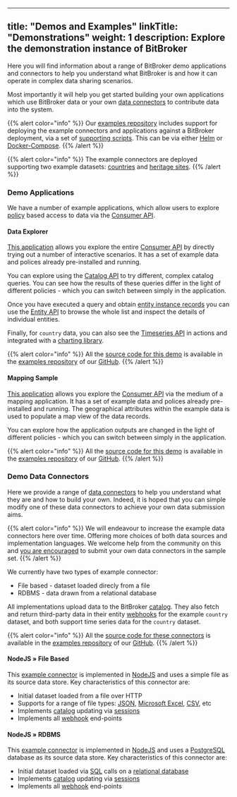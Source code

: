 
---
title: "Demos and Examples"
linkTitle: "Demonstrations"
weight: 1
description: Explore the demonstration instance of BitBroker
---

Here you will find information about a range of BitBroker demo applications and connectors to help you understand what BitBroker is and how it can operate in complex data sharing scenarios.

Most importantly it will help you get started building your own applications which use BitBroker data or your own [data connectors](/docs/concepts/connectors/) to contribute data into the system.

{{% alert color="info" %}}
Our [examples repository](https://github.com/bit-broker/examples) includes support for deploying the example connectors and applications against a BitBroker deployment, via a set of [supporting scripts](https://github.com/bit-broker/examples/tree/main/development/scripts). This can be via either [Helm](https://helm.sh/) or [Docker-Compose](https://docs.docker.com/compose/).
{{% /alert %}}

{{% alert color="info" %}}
The example connectors are deployed supporting two example datasets: [countries](https://github.com/bit-broker/bit-broker/blob/main/tests/data/country.json) and [heritage sites](https://github.com/bit-broker/bit-broker/blob/main/tests/data/heritage-site.json).
{{% /alert %}}

### Demo Applications

We have a number of example applications, which allow users to explore [policy](/docs/concepts/policy/) based access to data via the [Consumer API](/docs/consumer/).

#### Data Explorer

[This application](https://demo.bit-broker.io/apps/explorer/) allows you explore the entire [Consumer API](/docs/consumer/) by directly trying out a number of interactive scenarios. It has a set of example data and polices already pre-installed and running.

You can explore using the [Catalog API](/docs/consumer/catalog/) to try different, complex catalog queries. You can see how the results of these queries differ in the light of different policies - which you can switch between simply in the application.

Once you have executed a query and obtain [entity instance records](/docs/concepts/entity-types/#entity-instances) you can use the [Entity API](/docs/consumer/entity/) to browse the whole list and inspect the details of individual entities.

Finally, for `country` data, you can also see the [Timeseries API](/docs/consumer/timeseries/) in actions and integrated with a [charting library](https://www.chartjs.org/).

{{% alert color="info" %}}
All the [source code for this demo](https://github.com/bit-broker/examples/tree/main/apps/explorer) is available in the [examples repository](https://github.com/bit-broker/examples) of our [GitHub](https://github.com/bit-broker).
{{% /alert %}}

#### Mapping Sample

[This application](https://demo.bit-broker.io/apps/map/) allows you explore the [Consumer API](/docs/consumer/) via the medium of a mapping application. It has a set of example data and polices already pre-installed and running. The geographical attributes within the example data is used to populate a map view of the data records.

You can explore how the application outputs are changed in the light of different policies - which you can switch between simply in the application.

{{% alert color="info" %}}
All the [source code for this demo](https://github.com/bit-broker/examples/tree/main/apps/map) is available in the [examples repository](https://github.com/bit-broker/examples) of our [GitHub](https://github.com/bit-broker).
{{% /alert %}}

### Demo Data Connectors

Here we provide a range of [data connectors](/docs/concepts/connectors/) to help you understand what they are and how to build your own. Indeed, it is hoped that you can simple modify one of these data connectors to achieve your own data submission aims.

{{% alert color="info" %}}
We will endeavour to increase the example data connectors here over time. Offering more choices of both data sources and implementation languages. We welcome help from the community on this and [you are encouraged](https://github.com/bit-broker/.github/blob/main/profile/README.md) to submit your own data connectors in the sample set.
{{% /alert %}}

We currently have two types of example connector:

* File based - dataset loaded direcly from a file
* RDBMS - data drawn from a relational database

All implementations upload data to the BitBroker [catalog](/docs/concepts/catalog/). They also fetch and return third-party data in their entity [webhooks](/docs/contributor/webhooks/) for the example `country` dataset, and both support time series data for the `country` dataset.

{{% alert color="info" %}}
All the [source code for these connectors](https://github.com/bit-broker/examples/tree/main/connectors) is available in the [examples repository](https://github.com/bit-broker/examples) of our [GitHub](https://github.com/bit-broker).
{{% /alert %}}

#### NodeJS » File Based

This [example connector](https://github.com/bit-broker/examples/tree/main/connectors/nodejs/file) is implemented in [NodeJS](https://nodejs.org/en/) and uses a simple file as its source data store. Key characteristics of this connector are:

* Initial dataset loaded from a file over HTTP
* Supports for a range of file types: [JSON](https://www.json.org/json-en.html), [Microsoft Excel](https://www.microsoft.com/en-gb/microsoft-365/excel), [CSV](https://en.wikipedia.org/wiki/Comma-separated_values), etc
* Implements [catalog](/docs/concepts/catalog/) updating via [sessions](/docs/contributor/records/#sessions)
* Implements all [webhook](/docs/contributor/webhooks/) end-points

#### NodeJS » RDBMS

This [example connector](https://github.com/bit-broker/examples/tree/main/connectors/nodejs/rdbms) is implemented in [NodeJS](https://nodejs.org/en/) and uses a [PostgreSQL](https://www.postgresql.org/) database as its source data store. Key characteristics of this connector are:

* Initial dataset loaded via [SQL](https://en.wikipedia.org/wiki/SQL) calls on a [relational database](https://en.wikipedia.org/wiki/Relational_database#RDBMS)
* Implements [catalog](/docs/concepts/catalog/) updating via [sessions](/docs/contributor/records/#sessions)
* Implements all [webhook](/docs/contributor/webhooks/) end-points
